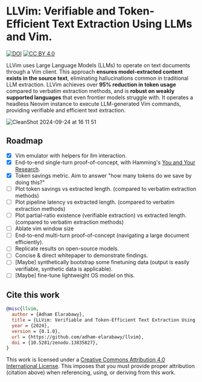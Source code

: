 # LLVim: **Verifiable and Token-Efficient Text Extraction Using LLMs and Vim.**
[![DOI](https://zenodo.org/badge/862087488.svg)](https://zenodo.org/doi/10.5281/zenodo.13835827)
[![CC BY 4.0][cc-by-shield]][cc-by]

LLVim uses Large Language Models (LLMs) to operate on text documents through a Vim client. This approach **ensures model-extracted content exists in the source text**, eliminating hallucinations common in traditional LLM extraction.  LLVim achieves over **95% reduction in token usage** compared to verbatim extraction methods, and is **robust on weakly supported languages** that even frontier models struggle with. It operates a headless Neovim instance to execute LLM-generated Vim commands, providing verifiable and efficient text extraction.

![CleanShot 2024-09-24 at 16 11 51](https://github.com/user-attachments/assets/bc11c89a-31e2-4c35-95c2-19098fbba8ec)



## Roadmap
- [x] Vim emulator with helpers for llm interaction.
- [x] End-to-end single-turn proof-of-concept, with Hamming's [You and Your Research](https://fs.blog/great-talks/richard-hamming-your-research/).
- [x] Token savings metric. Aim to answer "how many tokens do we save by doing this?"
- [ ] Plot token savings vs extracted length. (compared to verbatim extraction methods)
- [ ] Plot pipeline latency vs extracted length. (compared to verbatim extraction methods)
- [ ] Plot partial-ratio existence (verifiable extraction) vs extracted length. (compared to verbatim extraction methods)
- [ ] Ablate vim window size
- [ ] End-to-end multi-turn proof-of-concept (navigating a large document efficiently).
- [ ] Replicate results on open-source models.
- [ ] Concise & direct whitepaper to demonstrate findings.
- [ ] [Maybe] synthetically bootstrap some finetuning data (output is easily verifiable, synthetic data is applicable).
- [ ] [Maybe] fine-tune lightweight OS model on this.

## Cite this work
```bibtex
@misc{llvim,
  author = {Adham Elarabawy},
  title = {LLVim: Verifiable and Token-Efficient Text Extraction Using LLMs and Vim.},
  year = {2024},
  version = {0.1.0},
  url = {https://github.com/adham-elarabawy/llvim},
  doi = {10.5281/zenodo.13835827},
}

```

This work is licensed under a
[Creative Commons Attribution 4.0 International License][cc-by]. This imposes that you must provide proper attribution (citation above) when referencing, using, or deriving from this work.


[cc-by]: http://creativecommons.org/licenses/by/4.0/
[cc-by-shield]: https://img.shields.io/badge/License-CC%20BY%204.0-lightgrey.svg
